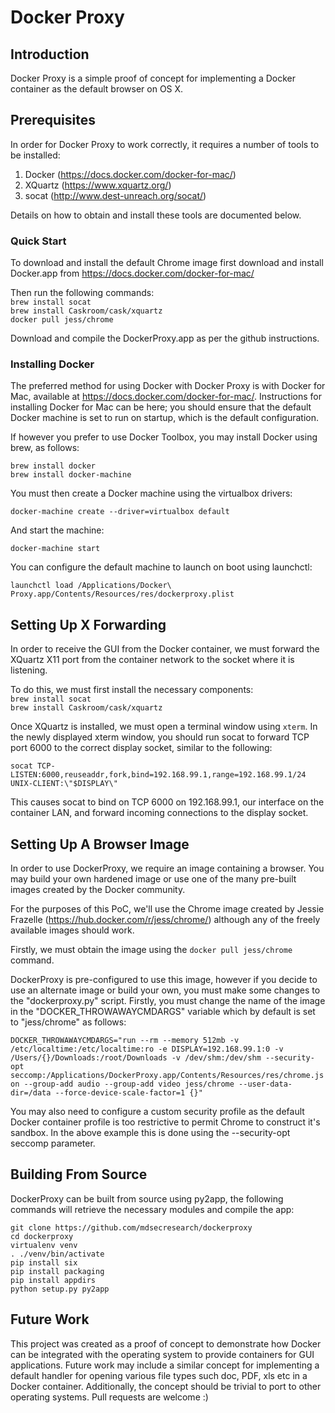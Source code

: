 # Docker Proxy

## Introduction

Docker Proxy is a simple proof of concept for implementing a Docker container as the default browser on OS X.

## Prerequisites

In order for Docker Proxy to work correctly, it requires a number of tools to be installed:

1. Docker (https://docs.docker.com/docker-for-mac/)
2. XQuartz (https://www.xquartz.org/)
3. socat (http://www.dest-unreach.org/socat/)

Details on how to obtain and install these tools are documented below.

### Quick Start

To download and install the default Chrome image first download and install Docker.app from https://docs.docker.com/docker-for-mac/<br/>

Then run the following commands:<br/>
`brew install socat`<br/>
`brew install Caskroom/cask/xquartz`<br/>
`docker pull jess/chrome`<br/>

Download and compile the DockerProxy.app as per the github instructions.

### Installing Docker

The preferred method for using Docker with Docker Proxy is with Docker for Mac, available at https://docs.docker.com/docker-for-mac/. Instructions for installing Docker for Mac can be here; you should ensure that the default Docker machine is set to run on startup, which is the default configuration.

If however you prefer to use Docker Toolbox, you may install Docker using brew, as follows:

`brew install docker`<br/>
`brew install docker-machine`

You must then create a Docker machine using the virtualbox drivers:

`docker-machine create --driver=virtualbox default`

And start the machine:

`docker-machine start`

You can configure the default machine to launch on boot using launchctl:

`launchctl load /Applications/Docker\ Proxy.app/Contents/Resources/res/dockerproxy.plist`

## Setting Up X Forwarding

In order to receive the GUI from the Docker container, we must forward the XQuartz X11 port from the container network to the socket where it is listening.

To do this, we must first install the necessary components:<br/>
`brew install socat`<br/>
`brew install Caskroom/cask/xquartz`<br/>

Once XQuartz is installed, we must open a terminal window using `xterm`. In the newly displayed xterm window, you should run socat to forward TCP port 6000 to the correct display socket, similar to the following:

`socat TCP-LISTEN:6000,reuseaddr,fork,bind=192.168.99.1,range=192.168.99.1/24 UNIX-CLIENT:\"$DISPLAY\"`

This causes socat to bind on TCP 6000 on 192.168.99.1, our interface on the container LAN, and forward incoming connections to the display socket.

## Setting Up A Browser Image

In order to use DockerProxy, we require an image containing a browser. You may build your own hardened image or use one of the many pre-built images created by the Docker community.

For the purposes of this PoC, we'll use the Chrome image created by Jessie Frazelle (https://hub.docker.com/r/jess/chrome/) although any of the freely available images should work.

Firstly, we must obtain the image using the `docker pull jess/chrome` command.

DockerProxy is pre-configured to use this image, however if you decide to use an alternate image or build your own, you must make some changes to the "dockerproxy.py" script. Firstly, you must change the name of the image in the "DOCKER_THROWAWAYCMDARGS" variable which by default is set to "jess/chrome" as follows:

`DOCKER_THROWAWAYCMDARGS="run --rm --memory 512mb -v /etc/localtime:/etc/localtime:ro -e DISPLAY=192.168.99.1:0 -v /Users/{}/Downloads:/root/Downloads -v /dev/shm:/dev/shm --security-opt seccomp:/Applications/DockerProxy.app/Contents/Resources/res/chrome.json --group-add audio --group-add video jess/chrome --user-data-dir=/data --force-device-scale-factor=1 {}"`

You may also need to configure a custom security profile as the default Docker container profile is too restrictive to permit Chrome to construct it's sandbox. In the above example this is done using the --security-opt seccomp parameter.

## Building From Source

DockerProxy can be built from source using py2app, the following commands will retrieve the necessary modules and compile the app:

`git clone https://github.com/mdsecresearch/dockerproxy`<br/>
`cd dockerproxy`<br/>
`virtualenv venv`<br/>
`. ./venv/bin/activate`<br/>
`pip install six`<br/>
`pip install packaging`<br/>
`pip install appdirs`<br/>
`python setup.py py2app`<br/>

## Future Work

This project was created as a proof of concept to demonstrate how Docker can be integrated with the operating system to provide containers for GUI applications. Future work may include a similar concept for implementing a default handler for opening various file types such doc, PDF, xls etc in a Docker container. Additionally, the concept should be trivial to port to other operating systems. Pull requests are welcome :)

